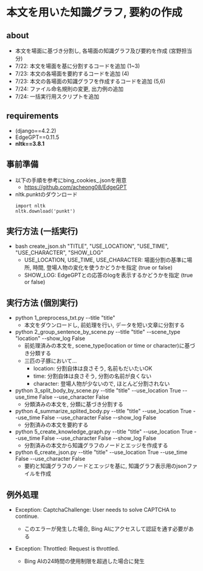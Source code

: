 # 本文を用いた知識グラフ, 要約の作成
## about
- 本文を場面に基づき分割し, 各場面の知識グラフ及び要約を作成 (宮野担当分)
- 7/22: 本文を場面を基に分割するコードを追加 (1~3)
- 7/23: 本文の各場面を要約するコードを追加 (4)
- 7/23: 本文の各場面の知識グラフを作成するコードを追加 (5,6)
- 7/24: ファイル命名規則の変更, 出力例の追加
- 7/24: 一括実行用スクリプトを追加

## requirements
- (django==4.2.2)
- EdgeGPT==0.11.5
- **nltk==3.8.1**

## 事前準備
- 以下の手順を参考にbing_cookies_.jsonを用意
    - https://github.com/acheong08/EdgeGPT
- nltk.punktのダウンロード
    ```
    import nltk
    nltk.download('punkt')
    ```

## 実行方法 (一括実行)
- bash create_json.sh "TITLE", "USE_LOCATION", "USE_TIME", "USE_CHARACTER", "SHOW_LOG"
    - USE_LOCATION, USE_TIME, USE_CHARACTER: 場面分割の基準に場所, 時間, 登場人物の変化を使うかどうかを指定 (true or false)
    - SHOW_LOG: EdgeGPTとの応答のlogを表示するかどうかを指定 (true or false)

## 実行方法 (個別実行)
- python 1_preprocess_txt.py --title "title"
    - 本文をダウンロードし, 前処理を行い, データを短い文章に分割する
- python 2_group_sentence_by_scene.py --title "title" --scene_type "location" --show_log False
    - 前処理済みの本文を, scene_type(location or time or character)に基づき分類する
    - 三匹の子豚において...
        - location: 分割自体は良さそう, 名前もだいたいOK
        - time: 分割自体は良さそう, 分割の名前が良くない
        - character: 登場人物が少ないので, ほとんど分割されない
- python 3_split_body_by_scene.py --title "title" --use_location True --use_time False --use_character False
    - 分類済みの本文を, 分類に基づき分割する
- python 4_summarize_splited_body.py --title "title" --use_location True --use_time False --use_character False --show_log False
    - 分割済みの本文を要約する
- python 5_create_knowledge_graph.py --title "title" --use_location True --use_time False --use_character False --show_log False
    - 分割済みの本文から知識グラフのノードとエッジを作成する
- python 6_create_json.py --title "title" --use_location True --use_time False --use_character False
    - 要約と知識グラフのノードとエッジを基に, 知識グラフ表示用のjsonファイルを作成

## 例外処理
- Exception: CaptchaChallenge: User needs to solve CAPTCHA to continue.
    - このエラーが発生した場合, Bing AIにアクセスして認証を通す必要がある

- Exception: Throttled: Request is throttled.
    - Bing AIの24時間の使用制限を超過した場合に発生
